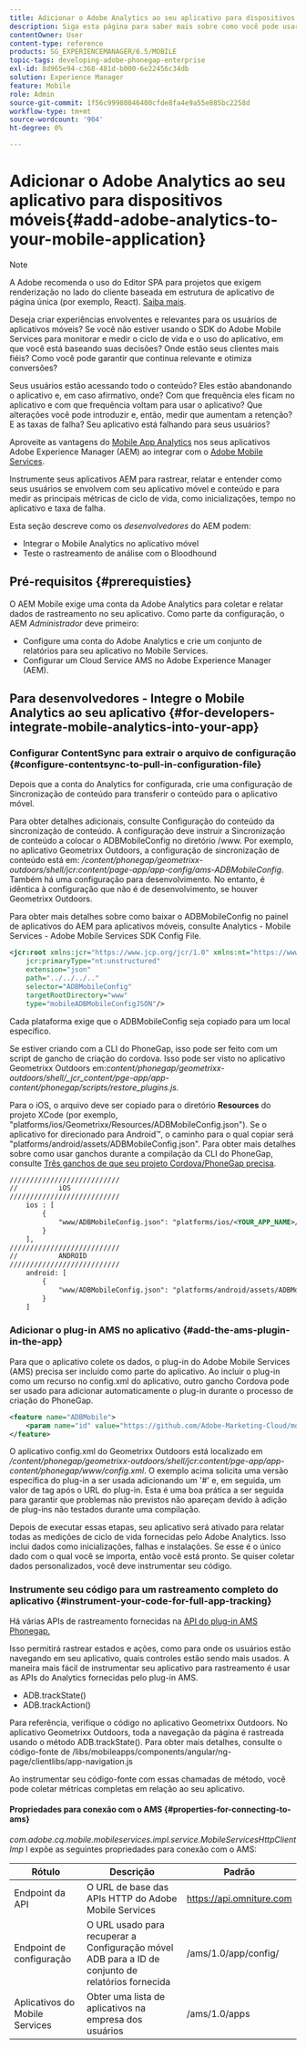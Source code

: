 ```yaml
---
title: Adicionar o Adobe Analytics ao seu aplicativo para dispositivos móveis
description: Siga esta página para saber mais sobre como você pode usar o Mobile App Analytics nos seus aplicativos Adobe Experience Manager ao integrar com o Adobe Mobile Services.
contentOwner: User
content-type: reference
products: SG_EXPERIENCEMANAGER/6.5/MOBILE
topic-tags: developing-adobe-phonegap-enterprise
exl-id: 8d965e94-c368-481d-b000-6e22456c34db
solution: Experience Manager
feature: Mobile
role: Admin
source-git-commit: 1f56c99980846400cfde8fa4e9a55e885bc2258d
workflow-type: tm+mt
source-wordcount: '904'
ht-degree: 0%

---
```


# Adicionar o Adobe Analytics ao seu aplicativo para dispositivos móveis{#add-adobe-analytics-to-your-mobile-application}

>[!NOTE]
>
>A Adobe recomenda o uso do Editor SPA para projetos que exigem renderização no lado do cliente baseada em estrutura de aplicativo de página única (por exemplo, React). [Saiba mais](/help/sites-developing/spa-overview.md).

Deseja criar experiências envolventes e relevantes para os usuários de aplicativos móveis? Se você não estiver usando o SDK do Adobe Mobile Services para monitorar e medir o ciclo de vida e o uso do aplicativo, em que você está baseando suas decisões? Onde estão seus clientes mais fiéis? Como você pode garantir que continua relevante e otimiza conversões?

Seus usuários estão acessando todo o conteúdo? Eles estão abandonando o aplicativo e, em caso afirmativo, onde? Com que frequência eles ficam no aplicativo e com que frequência voltam para usar o aplicativo? Que alterações você pode introduzir e, então, medir que aumentam a retenção? E as taxas de falha? Seu aplicativo está falhando para seus usuários?

Aproveite as vantagens do [Mobile App Analytics](https://business.adobe.com/products/analytics/mobile-marketing.html) nos seus aplicativos Adobe Experience Manager (AEM) ao integrar com o [Adobe Mobile Services](https://business.adobe.com/products/campaign/mobile-marketing.html).

Instrumente seus aplicativos AEM para rastrear, relatar e entender como seus usuários se envolvem com seu aplicativo móvel e conteúdo e para medir as principais métricas de ciclo de vida, como inicializações, tempo no aplicativo e taxa de falha.

Esta seção descreve como os *desenvolvedores* do AEM podem:

* Integrar o Mobile Analytics no aplicativo móvel
* Teste o rastreamento de análise com o Bloodhound

## Pré-requisitos {#prerequisties}

O AEM Mobile exige uma conta da Adobe Analytics para coletar e relatar dados de rastreamento no seu aplicativo. Como parte da configuração, o AEM *Administrador* deve primeiro:

* Configure uma conta do Adobe Analytics e crie um conjunto de relatórios para seu aplicativo no Mobile Services.
* Configurar um Cloud Service AMS no Adobe Experience Manager (AEM).

## Para desenvolvedores - Integre o Mobile Analytics ao seu aplicativo {#for-developers-integrate-mobile-analytics-into-your-app}

### Configurar ContentSync para extrair o arquivo de configuração {#configure-contentsync-to-pull-in-configuration-file}

Depois que a conta do Analytics for configurada, crie uma configuração de Sincronização de conteúdo para transferir o conteúdo para o aplicativo móvel.

Para obter detalhes adicionais, consulte Configuração do conteúdo da sincronização de conteúdo. A configuração deve instruir a Sincronização de conteúdo a colocar o ADBMobileConfig no diretório /www. Por exemplo, no aplicativo Geometrixx Outdoors, a configuração de sincronização de conteúdo está em: */content/phonegap/geometrixx-outdoors/shell/jcr:content/page-app/app-config/ams-ADBMobileConfig*. Também há uma configuração para desenvolvimento. No entanto, é idêntica à configuração que não é de desenvolvimento, se houver Geometrixx Outdoors.

Para obter mais detalhes sobre como baixar o ADBMobileConfig no painel de aplicativos do AEM para aplicativos móveis, consulte Analytics - Mobile Services - Adobe Mobile Services SDK Config File.

```xml
<jcr:root xmlns:jcr="https://www.jcp.org/jcr/1.0" xmlns:nt="https://www.jcp.org/jcr/nt/1.0"
    jcr:primaryType="nt:unstructured"
    extension="json"
    path="../../../.."
    selector="ADBMobileConfig"
    targetRootDirectory="www"
    type="mobileADBMobileConfigJSON"/>
```

Cada plataforma exige que o ADBMobileConfig seja copiado para um local específico.

Se estiver criando com a CLI do PhoneGap, isso pode ser feito com um script de gancho de criação do cordova. Isso pode ser visto no aplicativo Geometrixx Outdoors em:*content/phonegap/geometrixx-outdoors/shell/_jcr_content/pge-app/app-content/phonegap/scripts/restore_plugins.js.*

Para o iOS, o arquivo deve ser copiado para o diretório **Resources** do projeto XCode (por exemplo, &quot;platforms/ios/Geometrixx/Resources/ADBMobileConfig.json&quot;). Se o aplicativo for direcionado para Android™, o caminho para o qual copiar será &quot;platforms/android/assets/ADBMobileConfig.json&quot;. Para obter mais detalhes sobre como usar ganchos durante a compilação da CLI do PhoneGap, consulte [Três ganchos de que seu projeto Cordova/PhoneGap precisa](https://gist.github.com/jlcarvalho/22402d013bc72f795d45a01836ce735c).

```xml
///////////////////////////
//          iOS
///////////////////////////
    ios : [
        {
            "www/ADBMobileConfig.json": "platforms/ios/<YOUR_APP_NAME>/Resources/ADBMobileConfig.json"
        }
    ],
///////////////////////////
//          ANDROID
///////////////////////////
    android: [
        {
            "www/ADBMobileConfig.json": "platforms/android/assets/ADBMobileConfig.json"
        }
    ]
```

### Adicionar o plug-in AMS no aplicativo {#add-the-ams-plugin-in-the-app}

Para que o aplicativo colete os dados, o plug-in do Adobe Mobile Services (AMS) precisa ser incluído como parte do aplicativo. Ao incluir o plug-in como um recurso no config.xml do aplicativo, outro gancho Cordova pode ser usado para adicionar automaticamente o plug-in durante o processo de criação do PhoneGap.

```xml
<feature name="ADBMobile">
    <param name="id" value="https://github.com/Adobe-Marketing-Cloud/mobile-services#0482f9cedf90c98a8d4b07219ece1933b2e46a60"/>
</feature>
```

O aplicativo config.xml do Geometrixx Outdoors está localizado em */content/phonegap/geometrixx-outdoors/shell/jcr:content/pge-app/app-content/phonegap/www/config.xml*. O exemplo acima solicita uma versão específica do plug-in a ser usada adicionando um &#39;#&#39; e, em seguida, um valor de tag após o URL do plug-in. Esta é uma boa prática a ser seguida para garantir que problemas não previstos não apareçam devido à adição de plug-ins não testados durante uma compilação.

Depois de executar essas etapas, seu aplicativo será ativado para relatar todas as medições de ciclo de vida fornecidas pelo Adobe Analytics. Isso inclui dados como inicializações, falhas e instalações. Se esse é o único dado com o qual você se importa, então você está pronto. Se quiser coletar dados personalizados, você deve instrumentar seu código.

### Instrumente seu código para um rastreamento completo do aplicativo {#instrument-your-code-for-full-app-tracking}

Há várias APIs de rastreamento fornecidas na [API do plug-in AMS Phonegap.](https://github.com/Adobe-Marketing-Cloud/mobile-services/blob/master/docs/ios/phonegap/phonegap-methods.md)

Isso permitirá rastrear estados e ações, como para onde os usuários estão navegando em seu aplicativo, quais controles estão sendo mais usados. A maneira mais fácil de instrumentar seu aplicativo para rastreamento é usar as APIs do Analytics fornecidas pelo plug-in AMS.

* ADB.trackState()
* ADB.trackAction()

Para referência, verifique o código no aplicativo Geometrixx Outdoors. No aplicativo Geometrixx Outdoors, toda a navegação da página é rastreada usando o método ADB.trackState(). Para obter mais detalhes, consulte o código-fonte de /libs/mobileapps/components/angular/ng-page/clientlibs/app-navigation.js

Ao instrumentar seu código-fonte com essas chamadas de método, você pode coletar métricas completas em relação ao seu aplicativo.

#### Propriedades para conexão com o AMS {#properties-for-connecting-to-ams}

*com.adobe.cq.mobile.mobileservices.impl.service.MobileServicesHttpClientImp* l expõe as seguintes propriedades para conexão com o AMS:

| **Rótulo** | **Descrição** | **Padrão** |
|---|---|---|
| Endpoint da API | O URL de base das APIs HTTP do Adobe Mobile Services | https://api.omniture.com |
| Endpoint de configuração | O URL usado para recuperar a Configuração móvel ADB para a ID de conjunto de relatórios fornecida | /ams/1.0/app/config/ |
| Aplicativos do Mobile Services | Obter uma lista de aplicativos na empresa dos usuários | /ams/1.0/apps |
